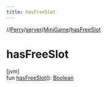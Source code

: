 ```yaml
---
title: hasFreeSlot
---
```

//[Perry](../../../index.html)/[server](../index.html)/[MiniGame](index.html)/[hasFreeSlot](has-free-slot.html)



# hasFreeSlot



[jvm]\
fun [hasFreeSlot](has-free-slot.html)(): [Boolean](https://kotlinlang.org/api/latest/jvm/stdlib/kotlin/-boolean/index.html)




